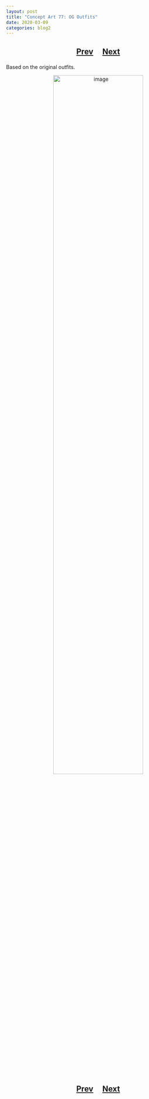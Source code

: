 ```yaml
---
layout: post
title: "Concept Art 77: OG Outfits"
date: 2020-03-09
categories: blog2
---
```


<h2>
  <p style="text-align:center;">
    <a href="/wingsofthechorus/archive/2020/03/08/conceptart76">Prev</a>
    &nbsp;&nbsp;&nbsp;
    <a href="/wingsofthechorus/archive/2020/03/11/conceptart78">Next</a>
  </p>
</h2>

Based on the original outfits.

<p style="text-align:center;">
  <img src="/wingsofthechorus/images/conceptart/ca77.png" width="70%" alt="image"/>
</p>

<h2>
  <p style="text-align:center;">
    <a href="/wingsofthechorus/archive/2020/03/08/conceptart76">Prev</a>
    &nbsp;&nbsp;&nbsp;
    <a href="/wingsofthechorus/archive/2020/03/11/conceptart78">Next</a>
  </p>
</h2>
